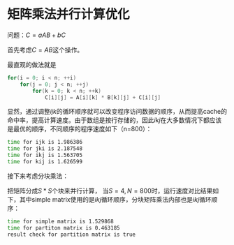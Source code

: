 # 矩阵乘法并行计算优化

问题：$C = aAB + bC$

首先考虑$C = AB$这个操作。

最直观的做法就是

```c
for(i = 0; i < n; ++i)
    for(j = 0; j < n; ++j)
        for(k = 0; k < n; ++k)
            C[i][j] = A[i][k] * B[k][j] + C[i][j]
```



显然，通过调整$ijk$的循环顺序就可以改变程序访问数据的顺序，从而提高cache的命中率，提高计算速度。由于数组是按行存储的，因此$ikj$在大多数情况下都应该是最优的顺序，不同顺序的程序速度如下（n=800）：

```bash
time for ijk is 1.986386
time for jki is 2.187548
time for ikj is 1.563705
time for kij is 1.626599
```

接下来考虑分块乘法：

把矩阵分成$S*S$个块来并行计算， 当$S = 4, N = 800$时，运行速度对比结果如下，其中simple matrix使用的是$ikj$循环顺序，分块矩阵乘法内部也是$ikj$循环顺序：

```bash
time for simple matrix is 1.529868
time for partiton matrix is 0.463185
result check for partition matrix is true
```



